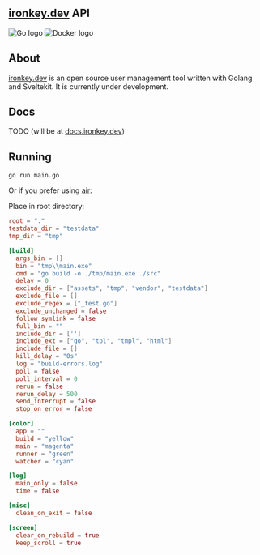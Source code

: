 ## [ironkey.dev](Ironkey.dev) API

<div style="display: flex;">
    <img src="https://img.shields.io/badge/go-%2300ADD8.svg?style=for-the-badge&logo=go&logoColor=white" alt="Go logo">
    &nbsp;
    <img src="https://img.shields.io/badge/docker-%230db7ed.svg?style=for-the-badge&logo=docker&logoColor=white" alt="Docker logo">
</div>


## About

[ironkey.dev]() is an open source user management tool written with Golang and Sveltekit. It is currently under development.

## Docs

TODO (will be at [docs.ironkey.dev]())

## Running

`go run main.go`

Or if you prefer using [air](https://github.com/cosmtrek/air):

Place in root directory:

```toml
root = "."
testdata_dir = "testdata"
tmp_dir = "tmp"

[build]
  args_bin = []
  bin = "tmp\\main.exe"
  cmd = "go build -o ./tmp/main.exe ./src"
  delay = 0
  exclude_dir = ["assets", "tmp", "vendor", "testdata"]
  exclude_file = []
  exclude_regex = ["_test.go"]
  exclude_unchanged = false
  follow_symlink = false
  full_bin = ""
  include_dir = ['']
  include_ext = ["go", "tpl", "tmpl", "html"]
  include_file = []
  kill_delay = "0s"
  log = "build-errors.log"
  poll = false
  poll_interval = 0
  rerun = false
  rerun_delay = 500
  send_interrupt = false
  stop_on_error = false

[color]
  app = ""
  build = "yellow"
  main = "magenta"
  runner = "green"
  watcher = "cyan"

[log]
  main_only = false
  time = false

[misc]
  clean_on_exit = false

[screen]
  clear_on_rebuild = true
  keep_scroll = true

```